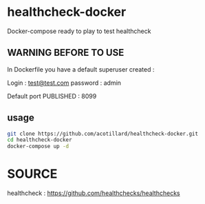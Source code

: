 # healthcheck-docker

Docker-compose ready to play to test healthcheck

## WARNING BEFORE TO USE

In Dockerfile you have a default superuser created : 

Login : test@test.com
password : admin

Default port PUBLISHED : 8099

## usage

```bash
git clone https://github.com/acotillard/healthcheck-docker.git
cd healthcheck-docker
docker-compose up -d
```

# SOURCE
healthcheck : https://github.com/healthchecks/healthchecks